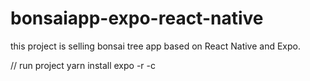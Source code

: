 # bonsaiapp-expo-react-native

this project is selling bonsai tree app based on React Native and Expo.

// run project
  yarn install
  expo -r -c

